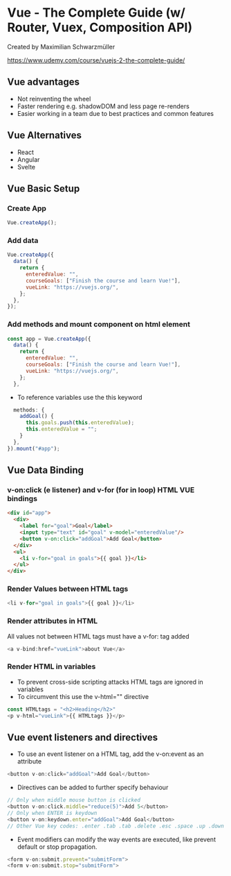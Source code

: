 # Vue - The Complete Guide (w/ Router, Vuex, Composition API)
Created by Maximilian Schwarzmüller

https://www.udemy.com/course/vuejs-2-the-complete-guide/

## Vue advantages
* Not reinventing the wheel
* Faster rendering e.g. shadowDOM and less page re-renders
* Easier working in a team due to best practices and common features

## Vue Alternatives
* React
* Angular
* Svelte

## Vue Basic Setup
### Create App
```javascript
Vue.createApp();
```
### Add data
```javascript
Vue.createApp({
  data() {
    return {
      enteredValue: "",
      courseGoals: ["Finish the course and learn Vue!"],
      vueLink: "https://vuejs.org/",
    };
  },
});
```
### Add methods and mount component on html element
```javascript
const app = Vue.createApp({
  data() {
    return {
      enteredValue: "",
      courseGoals: ["Finish the course and learn Vue!"],
      vueLink: "https://vuejs.org/",
    };
  },
```
* To reference variables use the this keyword
```javascript
  methods: {
    addGoal() {
      this.goals.push(this.enteredValue);
      this.enteredValue = "";
    }
  },
}).mount("#app");
```
## Vue Data Binding
### v-on:click (e listener) and v-for (for in loop) HTML VUE bindings
```HTML
<div id="app">
  <div>
    <label for="goal">Goal</label>
    <input type="text" id="goal" v-model="enteredValue"/>
    <button v-on:click="addGoal">Add Goal</button>
  </div>
  <ul>
    <li v-for="goal in goals">{{ goal }}</li>
  </ul>
</div>
```
### Render Values between HTML tags
```javascript
<li v-for="goal in goals">{{ goal }}</li>
```
### Render attributes in HTML
All values not between HTML tags must have a v-for: tag added
```javascript
<a v-bind:href="vueLink">about Vue</a>
```
### Render HTML in variables
* To prevent cross-side scripting attacks HTML tags are ignored in variables
* To circumvent this use the v-html="" directive
```javascript
const HTMLtags = "<h2>Heading</h2>"
<p v-html="vueLink">{{ HTMLtags }}</p>
```
## Vue event listeners and directives
* To use an event listener on a HTML tag, add the v-on:event as an attribute
```javascript
<button v-on:click="addGoal">Add Goal</button>
```
* Directives can be added to further specify behaviour
```javascript
// Only when middle mouse button is clicked
<button v-on:click.middle="reduce(5)">Add 5</button>
// Only when ENTER is keydown
<button v-on:keydown.enter="addGoal">Add Goal</button>
// Other Vue key codes: .enter .tab .tab .delete .esc .space .up .down .left .right
```
* Event modifiers can modify the way events are executed, like prevent default or stop propagation.
```javascript
<form v-on:submit.prevent="submitForm">
<form v-on:submit.stop="submitForm">
```